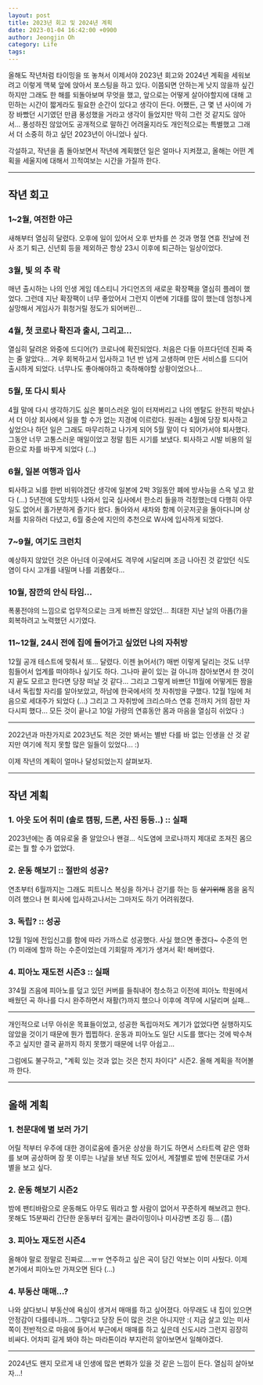 ```yaml
---
layout: post
title: 2023년 회고 및 2024년 계획
date: 2023-01-04 16:42:00 +0900
author: Jeongjin Oh
category: Life
tags:
---
```


올해도 작년처럼 타이밍을 또 놓쳐서 이제서야 2023년 회고와 2024년 계획을 세워보려고 이렇게 맥북 앞에 앉아서 포스팅을 하고 있다. 이쯤되면 안하는게 낫지 않을까 싶긴 하지만 그래도 한 해를 되돌아보며 무엇을 했고, 앞으로는 어떻게 살아야할지에 대해 고민하는 시간이 짧게라도 필요한 순간이 있다고 생각이 든다. 어쨌든, 근 몇 년 사이에 가장 바빴던 시기였던 만큼 풍성했을 거라고 생각이 들었지만 딱히 그런 것 같지도 않아서... 풍성하진 않았어도 공개적으로 말하긴 어려울지라도 개인적으로는 특별했고 그래서 더 소중히 하고 싶던 2023년이 아니었나 싶다.

각설하고, 작년을 좀 돌아보면서 작년에 계획했던 일은 얼마나 지켜졌고, 올해는 어떤 계획을 세울지에 대해서 끄적여보는 시간을 가질까 한다.

---

## 작년 회고

### 1~2월, 여전한 야근

새해부터 열심히 달렸다. 오후에 일이 있어서 오후 반차를 쓴 것과 명절 연휴 전날에 전사 조기 퇴근, 신년회 등을 제외하곤 항상 23시 이후에 퇴근하는 일상이었다.

### 3월, 빛 의 추 락

매년 출시하는 나의 인생 게임 데스티니 가디언즈의 새로운 확장팩을 열심히 플레이 했었다. 그런데 지난 확장팩이 너무 좋았어서 그런지 이번에 기대를 많이 했는데 엄청나게 실망해서 게임사가 휘청거릴 정도가 되어버린...

### 4월, 첫 코로나 확진과 출시, 그리고...

열심히 달려온 와중에 드디어(?) 코로나에 확진되었다. 처음은 다들 아프다던데 진짜 죽는 줄 알았다... 겨우 회복하고서 입사하고 1년 반 넘게 고생하며 만든 서비스를 드디어 출시하게 되었다. 너무나도 좋아해야하고 축하해야할 상황이었으나...

### 5월, 또 다시 퇴사

4월 말에 다시 생각하기도 싫은 불미스러운 일이 터져버리고 나의 멘탈도 완전히 박살나서 더 이상 회사에서 일을 할 수가 없는 지경에 이르렀다. 원래는 4월에 당장 퇴사하고 싶었으나 하던 일은 그래도 마무리하고 나가게 되어 5월 말이 다 되어가서야 퇴사했다. 그동안 너무 고통스러운 매일이었고 정말 힘든 시기를 보냈다. 퇴사하고 시발 비용의 일환으로 차를 바꾸게 되었다 (...)

### 6월, 일본 여행과 입사

퇴사하고 뇌를 한번 비워야겠단 생각에 일본에 2박 3일동안 폐에 방사능을 스윽 넣고 왔다 (...) 5년전에 도망치듯 나와서 입국 심사에서 한소리 들을까 걱정했는데 다행히 아무 일도 없어서 홀가분하게 즐기다 왔다. 돌아와서 새차와 함께 이곳저곳을 돌아다니며 상처를 치유하러 다녔고, 6월 중순에 지인의 추천으로 W사에 입사하게 되었다.

### 7~9월, 여기도 크런치

예상하지 않았던 것은 아닌데 이곳에서도 격무에 시달리며 조금 나아진 것 같았던 식도염이 다시 고개를 내밀며 나를 괴롭혔다...

### 10월, 잠깐의 안식 타임...

폭풍전야의 느낌으로 업무적으로는 크게 바쁘진 않았던... 최대한 지난 날의 아픔(?)을 회복하려고 노력했던 시기였다.

### 11~12월, 24시 전에 집에 들어가고 싶었던 나의 자취방

12월 공개 테스트에 맞춰서 또... 달렸다. 이젠 늙어서(?) 매번 이렇게 달리는 것도 너무 힘들어서 업계를 떠야하나 싶기도 하다. 그나마 끝이 있는 걸 아니까 참아보면서 한 것이지 끝도 모르고 한다면 당장 떠날 것 같다... 그리고 그렇게 바쁘던 11월에 어떻게든 짬을 내서 독립할 자리를 알아보았고, 하남에 한국에서의 첫 자취방을 구했다. 12월 1일에 처음으로 세대주가 되었다 (...) 그리고 그 자취방에 크리스마스 연휴 전까지 거의 잠만 자다시피 했다... 모든 것이 끝나고 10일 가량의 연휴동안 몸과 마음을 열심히 쉬었다 :)

---

2022년과 마찬가지로 2023년도 적은 것만 봐서는 별반 다를 바 없는 인생을 산 것 같지만 여기에 적지 못할 많은 일들이 있었다... :)

이제 작년의 계획이 얼마나 달성되었는지 살펴보자.

---

## 작년 계획

### 1. 아웃 도어 취미 (솔로 캠핑, 드론, 사진 등등..) :: 실패

2023년에는 좀 여유로울 줄 알았으나 왠걸... 식도염에 코로나까지 제대로 조져진 몸으로는 뭘 할 수가 없었다.

### 2. 운동 해보기 :: 절반의 성공?

연초부터 6월까지는 그래도 피트니스 복싱을 하거나 걷기를 하는 등 ~~살기위해~~ 몸을 움직이려 했으나 현 회사에 입사하고나서는 그마저도 하기 어려워졌다.

### 3. 독립? :: 성공

12월 1일에 전입신고를 함에 따라 가까스로 성공했다. 사실 했으면 좋겠다~ 수준의 먼(?) 미래에 할까 하는 수준이었는데 기회랄까 계기가 생겨서 확! 해버렸다.

### 4. 피아노 재도전 시즌3 :: 실패

3?4월 즈음에 피아노를 덮고 있던 커버를 들춰내어 청소하고 이전에 피아노 학원에서 배웠던 곡 하나를 다시 완주하면서 재활(?)까지 했으나 이후에 격무에 시달리며 실패...

---

개인적으로 너무 아쉬운 목표들이었고, 성공한 독립마저도 계기가 없었다면 실행하지도 않았을 것이기 때문에 뭔가 찝찝하다. 운동과 피아노도 일단 시도를 했다는 것에 박수쳐주고 싶지만 결국 끝까지 하지 못했기 때문에 너무 아쉽고...

그럼에도 불구하고, "계획 있는 것과 없는 것은 천지 차이다" 시즌2. 올해 계획을 적어볼까 한다.

---

## 올해 계획

### 1. 천문대에 별 보러 가기

어릴 적부터 우주에 대한 경이로움에 즐거운 상상을 하기도 하면서 스타트랙 같은 영화를 보며 공상하며 잠 못 이루는 나날을 보낸 적도 있어서, 계절별로 밤에 천문대로 가서 별을 보고 싶다.

### 2. 운동 해보기 시즌2

밤에 팬티바람으로 운동해도 아무도 뭐라고 할 사람이 없어서 꾸준하게 해보려고 한다. 못해도 15분짜리 간단한 운동부터 깊게는 클라이밍이나 미사강변 조깅 등... (풉)

### 3. 피아노 재도전 시즌4

올해야 말로 정말로 진짜로....ㅠㅠ 연주하고 싶은 곡이 담긴 악보는 이미 사뒀다. 이제 본가에서 피아노만 가져오면 된다 (...)

### 4. 부동산 매매...?

나와 살다보니 부동산에 욕심이 생겨서 매매를 하고 싶어졌다. 아무래도 내 집이 있으면 안정감이 다를테니까... 그렇다고 당장 돈이 많은 것은 아니지만 :( 지금 살고 있는 미사쪽이 전반적으로 마음에 들어서 부근에서 매매를 하고 싶은데 신도시라 그런지 굉장히 비싸다. 어차피 길게 봐야 하는 마라톤이라 부지런히 알아보면서 일해야겠다.

---

2024년도 왠지 모르게 내 인생에 많은 변화가 있을 것 같은 느낌이 든다. 열심히 살아보자...!
